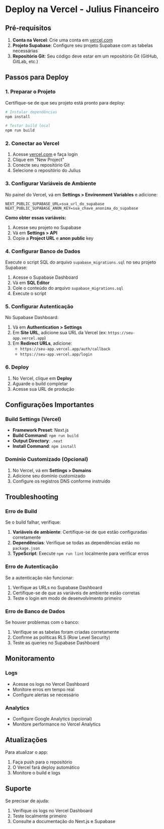 # Deploy na Vercel - Julius Financeiro

## Pré-requisitos

1. **Conta na Vercel**: Crie uma conta em [vercel.com](https://vercel.com)
2. **Projeto Supabase**: Configure seu projeto Supabase com as tabelas necessárias
3. **Repositório Git**: Seu código deve estar em um repositório Git (GitHub, GitLab, etc.)

## Passos para Deploy

### 1. Preparar o Projeto

Certifique-se de que seu projeto está pronto para deploy:

```bash
# Instalar dependências
npm install

# Testar build local
npm run build
```

### 2. Conectar ao Vercel

1. Acesse [vercel.com](https://vercel.com) e faça login
2. Clique em "New Project"
3. Conecte seu repositório Git
4. Selecione o repositório do Julius

### 3. Configurar Variáveis de Ambiente

No painel do Vercel, vá em **Settings > Environment Variables** e adicione:

```
NEXT_PUBLIC_SUPABASE_URL=sua_url_do_supabase
NEXT_PUBLIC_SUPABASE_ANON_KEY=sua_chave_anonima_do_supabase
```

**Como obter essas variáveis:**
1. Acesse seu projeto no Supabase
2. Vá em **Settings > API**
3. Copie a **Project URL** e **anon public** key

### 4. Configurar Banco de Dados

Execute o script SQL do arquivo `supabase_migrations.sql` no seu projeto Supabase:

1. Acesse o Supabase Dashboard
2. Vá em **SQL Editor**
3. Cole o conteúdo do arquivo `supabase_migrations.sql`
4. Execute o script

### 5. Configurar Autenticação

No Supabase Dashboard:

1. Vá em **Authentication > Settings**
2. Em **Site URL**, adicione sua URL da Vercel (ex: `https://seu-app.vercel.app`)
3. Em **Redirect URLs**, adicione:
   - `https://seu-app.vercel.app/auth/callback`
   - `https://seu-app.vercel.app/login`

### 6. Deploy

1. No Vercel, clique em **Deploy**
2. Aguarde o build completar
3. Acesse sua URL de produção

## Configurações Importantes

### Build Settings (Vercel)

- **Framework Preset**: Next.js
- **Build Command**: `npm run build`
- **Output Directory**: `.next`
- **Install Command**: `npm install`

### Domínio Customizado (Opcional)

1. No Vercel, vá em **Settings > Domains**
2. Adicione seu domínio customizado
3. Configure os registros DNS conforme instruído

## Troubleshooting

### Erro de Build

Se o build falhar, verifique:

1. **Variáveis de ambiente**: Certifique-se de que estão configuradas corretamente
2. **Dependências**: Verifique se todas as dependências estão no `package.json`
3. **TypeScript**: Execute `npm run lint` localmente para verificar erros

### Erro de Autenticação

Se a autenticação não funcionar:

1. Verifique as URLs no Supabase Dashboard
2. Certifique-se de que as variáveis de ambiente estão corretas
3. Teste o login em modo de desenvolvimento primeiro

### Erro de Banco de Dados

Se houver problemas com o banco:

1. Verifique se as tabelas foram criadas corretamente
2. Confirme as políticas RLS (Row Level Security)
3. Teste as queries no Supabase Dashboard

## Monitoramento

### Logs

- Acesse os logs no Vercel Dashboard
- Monitore erros em tempo real
- Configure alertas se necessário

### Analytics

- Configure Google Analytics (opcional)
- Monitore performance no Vercel Analytics

## Atualizações

Para atualizar o app:

1. Faça push para o repositório
2. O Vercel fará deploy automático
3. Monitore o build e logs

## Suporte

Se precisar de ajuda:

1. Verifique os logs no Vercel Dashboard
2. Teste localmente primeiro
3. Consulte a documentação do Next.js e Supabase 